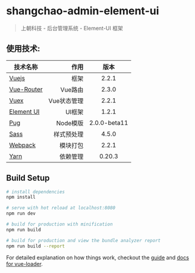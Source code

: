 # shangchao-admin-element-ui

> 上朝科技 - 后台管理系统 - Element-UI 框架

## 使用技术:
| 技术名称                                                      | 作用                  |  版本  |
| --------                                                      | -----:                | :----:  |
| [Vuejs](http://cn.vuejs.org/)                                 | 框架                  |   2.2.1 |
| [Vue-Router](http://router.vuejs.org/zh-cn/)                  | Vue路由               |  2.3.0 |
| [Vuex](https://vuex.vuejs.org/zh-cn/)                         | Vue状态管理           |  2.2.1 |
| [Element UI](http://element.eleme.io/#/zh-CN)                 | UI框架                |  1.2.1  |
| [Pug](https://pugjs.org/zh-cn/api/getting-started.html)       | Node模版              |  2.0.0-beta11  |
| [Sass](http://www.sass-zh.com/)                               | 样式预处理            |  4.5.0  |
| [Webpack](http://webpackdoc.com/)                             | 模块打包              |  2.2.1  |
| [Yarn](https://yarnpkg.com/zh-Hans/)                          | 依赖管理              |  0.20.3  |

## Build Setup

``` bash
# install dependencies
npm install

# serve with hot reload at localhost:8080
npm run dev

# build for production with minification
npm run build

# build for production and view the bundle analyzer report
npm run build --report
```

For detailed explanation on how things work, checkout the [guide](http://vuejs-templates.github.io/webpack/) and [docs for vue-loader](http://vuejs.github.io/vue-loader).
